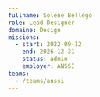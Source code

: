 ```yaml
---
fullname: Solène Bellégo
role: Lead Designer
domaine: Design
missions:
  - start: 2022-09-12
    end: 2026-12-31
    status: admin
    employer: ANSSI
teams:
  - /teams/anssi
---
```

